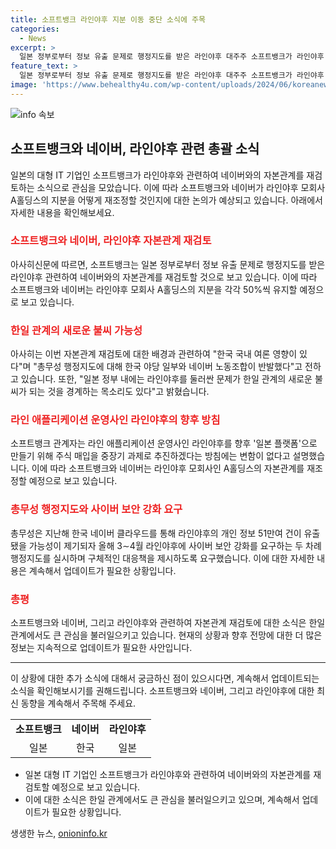 ```yaml
---
title: 소프트뱅크 라인야후 지분 이동 중단 소식에 주목
categories:
  - News
excerpt: >
  일본 정부로부터 정보 유출 문제로 행정지도를 받은 라인야후 대주주 소프트뱅크가 라인야후 자본관계 재검토에 단기적으로는 단념하고, 네이버와의 관련 논의를 지속 중이라고 아사히신문이 보도했습니다. 소프트뱅크가 라인야후를 일본 플랫폼으로 만들기 위해 주식 매입을 추진하기로 하면서 변함이 없다고 밝혔으며, 이에 대한 배경으로 한국 국내 여론 영향과 한일 관계의 새로운 불씨 우려 등이 제기되고 있습니다. 해당 문제로 한국 정부의 행정지도에 대한 일본 내 반발과 논란이 지속되고 있습니다. 
feature_text: >
  일본 정부로부터 정보 유출 문제로 행정지도를 받은 라인야후 대주주 소프트뱅크가 라인야후 자본관계 재검토에 단기적으로는 단념하고, 네이버와의 관련 논의를 지속 중이라고 아사히신문이 보도했습니다. 소프트뱅크가 라인야후를 일본 플랫폼으로 만들기 위해 주식 매입을 추진하기로 하면서 변함이 없다고 밝혔으며, 이에 대한 배경으로 한국 국내 여론 영향과 한일 관계의 새로운 불씨 우려 등이 제기되고 있습니다. 해당 문제로 한국 정부의 행정지도에 대한 일본 내 반발과 논란이 지속되고 있습니다. 
image: 'https://www.behealthy4u.com/wp-content/uploads/2024/06/koreanews.jpg'
---
```


<p><img src="https://www.behealthy4u.com/wp-content/uploads/2024/06/koreanews.jpg" alt="info 속보" /></p>

<h2 data-ke-size="size26">소프트뱅크와 네이버, 라인야후 관련 총괄 소식</h2>

<p data-ke-size="size16">일본의 대형 IT 기업인 소프트뱅크가 라인야후와 관련하여 네이버와의 자본관계를 재검토하는 소식으로 관심을 모았습니다. 이에 따라 소프트뱅크와 네이버가 라인야후 모회사 A홀딩스의 지분을 어떻게 재조정할 것인지에 대한 논의가 예상되고 있습니다. 아래에서 자세한 내용을 확인해보세요.</p>

<h3><b><span style="color: #ee2323;">소프트뱅크와 네이버, 라인야후 자본관계 재검토</span></b></h3>

<p data-ke-size="size16">아사히신문에 따르면, 소프트뱅크는 일본 정부로부터 정보 유출 문제로 행정지도를 받은 라인야후 관련하여 네이버와의 자본관계를 재검토할 것으로 보고 있습니다. 이에 따라 소프트뱅크와 네이버는 라인야후 모회사 A홀딩스의 지분을 각각 50%씩 유지할 예정으로 보고 있습니다.</p>

<h3><b><span style="color: #ee2323;">한일 관계의 새로운 불씨 가능성</span></b></h3>

<p data-ke-size="size16">아사히는 이번 자본관계 재검토에 대한 배경과 관련하여 "한국 국내 여론 영향이 있다"며 "총무성 행정지도에 대해 한국 야당 일부와 네이버 노동조합이 반발했다"고 전하고 있습니다. 또한, "일본 정부 내에는 라인야후를 둘러싼 문제가 한일 관계의 새로운 불씨가 되는 것을 경계하는 목소리도 있다"고 밝혔습니다.</p>

<h3><b><span style="color: #ee2323;">라인 애플리케이션 운영사인 라인야후의 향후 방침</span></b></h3>

<p data-ke-size="size16">소프트뱅크 관계자는 라인 애플리케이션 운영사인 라인야후를 향후 '일본 플랫폼'으로 만들기 위해 주식 매입을 중장기 과제로 추진하겠다는 방침에는 변함이 없다고 설명했습니다. 이에 따라 소프트뱅크와 네이버는 라인야후 모회사인 A홀딩스의 자본관계를 재조정할 예정으로 보고 있습니다.</p>

<h3><b><span style="color: #ee2323;">총무성 행정지도와 사이버 보안 강화 요구</span></b></h3>

<p data-ke-size="size16">총무성은 지난해 한국 네이버 클라우드를 통해 라인야후의 개인 정보 51만여 건이 유출됐을 가능성이 제기되자 올해 3∼4월 라인야후에 사이버 보안 강화를 요구하는 두 차례 행정지도를 실시하며 구체적인 대응책을 제시하도록 요구했습니다. 이에 대한 자세한 내용은 계속해서 업데이트가 필요한 상황입니다.</p>

<h3><b><span style="color: #ee2323;">총평</span></b></h3>

<p data-ke-size="size16">소프트뱅크와 네이버, 그리고 라인야후와 관련하여 자본관계 재검토에 대한 소식은 한일 관계에서도 큰 관심을 불러일으키고 있습니다. 현재의 상황과 향후 전망에 대한 더 많은 정보는 지속적으로 업데이트가 필요한 사안입니다.</p>

<hr>

<p data-ke-size="size16">이 상황에 대한 추가 소식에 대해서 궁금하신 점이 있으시다면, 계속해서 업데이트되는 소식을 확인해보시기를 권해드립니다. 소프트뱅크와 네이버, 그리고 라인야후에 대한 최신 동향을 계속해서 주목해 주세요.</p>

<table>
  <tbody>
    <tr>
      <td style="text-align: center; height: 17px;"><b>소프트뱅크</b></td>
      <td style="text-align: center; height: 17px;"><b>네이버</b></td>
      <td style="text-align: center; height: 17px;"><b>라인야후</b></td>
    </tr>
    <tr>
      <td style="text-align: center; height: 17px;">일본</td>
      <td style="text-align: center; height: 17px;">한국</td>
      <td style="text-align: center; height: 17px;">일본</td>
    </tr>
  </tbody>
</table>

<ul>
  <li>일본 대형 IT 기업인 소프트뱅크가 라인야후와 관련하여 네이버와의 자본관계를 재검토할 예정으로 보고 있습니다.</li>
  <li>이에 대한 소식은 한일 관계에서도 큰 관심을 불러일으키고 있으며, 계속해서 업데이트가 필요한 상황입니다.</li>
</ul>
생생한 뉴스, <a href="https://onioninfo.kr" rel="dofollow">onioninfo.kr</a>


